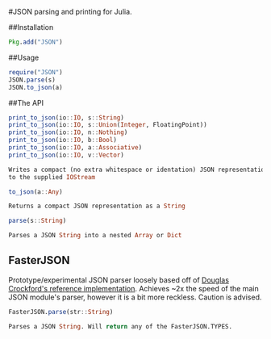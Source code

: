 #JSON parsing and printing for Julia.

##Installation

```julia
Pkg.add("JSON")
```

##Usage

```julia
require("JSON")
JSON.parse(s)
JSON.to_json(a)
```

##The API

```julia
print_to_json(io::IO, s::String)
print_to_json(io::IO, s::Union(Integer, FloatingPoint))
print_to_json(io::IO, n::Nothing)
print_to_json(io::IO, b::Bool)
print_to_json(io::IO, a::Associative)
print_to_json(io::IO, v::Vector)

Writes a compact (no extra whitespace or identation) JSON representation
to the supplied IOStream
```

```julia
to_json(a::Any)

Returns a compact JSON representation as a String
```

```julia
parse(s::String)

Parses a JSON String into a nested Array or Dict
```

## FasterJSON

Prototype/experimental JSON parser loosely based off of [Douglas Crockford's reference implementation](https://github.com/douglascrockford/JSON-js/blob/master/json_parse.js). Achieves ~2x the speed of the main JSON module's parser, however it is a bit more reckless. Caution is advised.

```julia
FasterJSON.parse(str::String)

Parses a JSON String. Will return any of the FasterJSON.TYPES.
```
